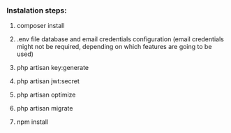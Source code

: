 ### Instalation steps:

1. composer install

2. .env file database and email credentials configuration (email credentials might not be required, depending on which features are going to be used)

3. php artisan key:generate

4. php artisan jwt:secret

5. php artisan optimize

6. php artisan migrate

7. npm install
